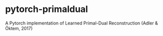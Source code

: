 # pytorch-primaldual
A Pytorch implementation of Learned Primal-Dual Reconstruction (Adler &amp; Öktem, 2017)
